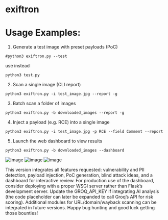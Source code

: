 # exiftron
# Usage Examples:
1. Generate a test image with preset payloads (PoC)

```
#python3 exiftron.py --test 
```
use instead
```
python3 test.py
```
2. Scan a single image (CLI report)

```
python3 exiftron.py -i test_image.jpg --report -g
```
3. Batch scan a folder of images

```
python3 exiftron.py -b downloaded_images --report -g
```
4. Inject a payload (e.g. RCE) into a single image

```
python3 exiftron.py -i test_image.jpg -p RCE --field Comment --report
```
5. Launch the web dashboard to view results
```
python3 exiftron.py -b downloaded_images --dashboard
```
![image](https://github.com/user-attachments/assets/dce6e062-b5bf-4696-9e8d-da44e6cc6feb)
![image](https://github.com/user-attachments/assets/635a3559-946d-4070-8f2a-7dcbe2ad2412)
![image](https://github.com/user-attachments/assets/b4214f7f-0131-40fb-bb72-0694bf3752f3)

This version integrates all features requested: vulnerability and PII detection, payload injection, PoC generation, blind attack ideas, and a dashboard for interactive review.
For production use of the dashboard, consider deploying with a proper WSGI server rather than Flask’s development server.
Update the GROQ_API_KEY if integrating AI analysis (the code placeholder can later be expanded to call Groq’s API for risk scoring).
Additional modules for URL/domain/wayback scanning can be integrated in future versions.
Happy bug hunting and good luck getting those bounties!
